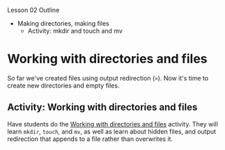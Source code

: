 Lesson 02 Outline

- Making directories, making files
    - Activity: mkdir and touch and mv

# Working with directories and files

So far we've created files using output redirection (`>`). Now it's time to create new directories and empty files.

## Activity: Working with directories and files

Have students do the [Working with directories and files](../activities/files-directories-crud.md) activity. They will learn `mkdir`, `touch`, and `mv`, as well as learn about hidden files, and output redirection that appends to a file rather than overwrites it.
